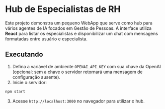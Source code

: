 # Hub de Especialistas de RH

Este projeto demonstra um pequeno WebApp que serve como hub para vários agentes de IA focados em Gestão de Pessoas. A interface utiliza **React** para listar os especialistas e disponibilizar um chat com mensagens formatadas entre usuário e especialista.

## Executando

1. Defina a variável de ambiente `OPENAI_API_KEY` com sua chave da OpenAI (opcional; sem a chave o servidor retornará uma mensagem de configuração ausente).
2. Inicie o servidor:

```bash
npm start
```

3. Acesse `http://localhost:3000` no navegador para utilizar o hub.
